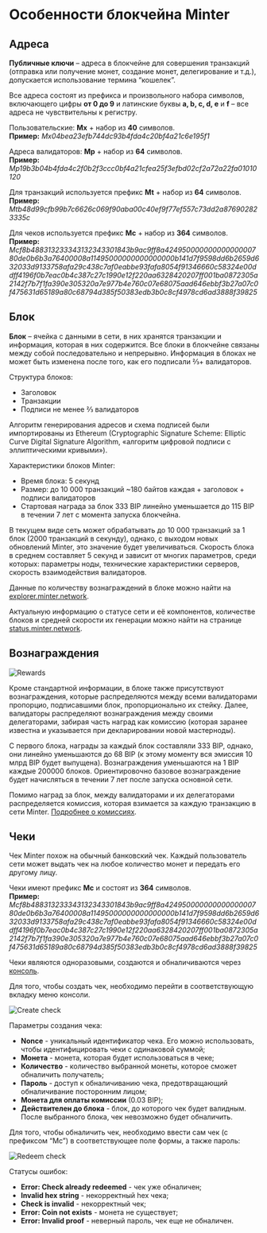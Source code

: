 # Особенности блокчейна Minter

## Адреса

**Публичные ключи** – адреса в блокчейне для совершения транзакций (отправка или получение монет, создание монет, делегирование и т.д.), допускается использование термина “кошелек”.

Все адреса состоят из префикса и произвольного набора символов, включающего цифры **от 0 до 9** и латинские буквы **a, b, c, d, e** и **f** – все адреса не чувствительны к регистру.

Пользовательские: **Mx** + набор из **40** символов.<br>
**Пример:** *Mx04bea23efb744dc93b4fda4c20bf4a21c6e195f1*

Адреса валидаторов: **Mp** + набор из **64** символов.<br>
**Пример:** *Mp19b3b04b4fda4c2f0b2f3ccc0bf4a21cfea25f3efbd02cf2a72a22fa01010120*

Для транзакций используется префикс **Mt** + набор из **64** символов.<br>
**Пример:** *Mtb48d99cfb99b7c6626c069f90aba00c40ef9f77ef557c73dd2a876902823335c*

Для чеков используется префикс **Mc** + набор из **364** символов.<br>
**Пример:** *Mcf8b488313233343132343301843b9ac9ff8a42495000000000000000780de0b6b3a76400008a11495000000000000000b141d7f9598dd6b2659d632033d9133758afa29c438c7af0eabbe93fafa8054f91346660c58324e00ddff4196f0b7eac0b4c387c27c1990e12f220aa6328420207ff001ba0872305a2142f7b7f1fa390e305320a7e977b4e760c07e68075aad646ebbf3b27a07c0f475631d65189a80c68794d385f50383edb3b0c8cf4978сd6ad3888f39825*

## Блок

**Блок** – ячейка с данными в сети, в них хранятся транзакции и информация, которая в них содержится. Все блоки в блокчейне связаны между собой последовательно и непрерывно. Информация в блоках не может быть изменена после того, как его подписали ⅔+ валидаторов.

Структура блоков:
- Заголовок
- Транзакции
- Подписи не менее ⅔ валидаторов

Алгоритм генерирования адресов и схема подписей были импортированы из Ethereum (Cryptographic Signature Scheme: Elliptic Curve Digital Signature Algorithm, «алгоритм цифровой подписи с эллиптическими кривыми»).

Характеристики блоков Minter:
- Время блока: 5 секунд
- Размер: до 10 000 транзакций ~180 байтов каждая + заголовок + подписи валидаторов
- Стартовая награда за блок 333 BIP линейно уменьшается до 115 BIP в течении 7 лет с момента запуска блокчейна.

В текущем виде сеть может обрабатывать до 10 000 транзакций за 1 блок (2000 транзакций в секунду), однако, с выходом новых обновлений Minter, это значение будет увеличиваться. Скорость блока в среднем составляет 5 секунд и зависит от многих параметров, среди которых: параметры ноды, технические характеристики серверов, скорость взаимодействия валидаторов.

Данные по количеству вознаграждений в блоке можно найти на [explorer.minter.network](https://explorer.minter.network/).

Актуальную информацию о статусе сети и её компонентов, количестве блоков и средней скорости их генерации можно найти на странице [status.minter.network](https://status.minter.network/).

## Вознаграждения

![Rewards](/img/docs/block.jpg)

Кроме стандартной информации, в блоке также присутствуют вознаграждения, которые распределяются между всеми валидаторами пропорцио, подписавшими блок, пропорционально их стейку. Далее, валидаторы распределяют вознаграждения между своими делегаторами, забирая часть наград как комиссию (которая заранее известна и указывается при декларировании новой мастерноды).

С первого блока, награды за каждый блок составляли 333 BIP, однако, они линейно уменьшаются до 68 BIP (к этому моменту вся эмиссия 10 млрд BIP будет выпущена). Вознаграждения уменьшаются на 1 BIP каждые 200000 блоков. Ориентировочно базовое вознаграждение будет начисляться в течении 7 лет после запуска основной сети.

Помимо наград за блок, между валидаторами и их делегаторами распределяется комиссия, которая взимается за каждую транзакцию в сети Minter. [Подробнее о комиссиях](https://docs.minter.network/#section/Commissions).

## Чеки

Чек Minter похож на обычный банковский чек. Каждый пользователь сети может выдать чек на любое количество монет и передать его другому лицу.

Чеки имеют префикс **Mc** и состоят из **364** символов.<br>
**Пример:** *Mcf8b488313233343132343301843b9ac9ff8a42495000000000000000780de0b6b3a76400008a11495000000000000000b141d7f9598dd6b2659d632033d9133758afa29c438c7af0eabbe93fafa8054f91346660c58324e00ddff4196f0b7eac0b4c387c27c1990e12f220aa6328420207ff001ba0872305a2142f7b7f1fa390e305320a7e977b4e760c07e68075aad646ebbf3b27a07c0f475631d65189a80c68794d385f50383edb3b0c8cf4978сd6ad3888f39825*

Чеки являются одноразовыми, создаются и обналичиваются через [консоль](https://console.minter.network/).

Для того, чтобы создать чек, необходимо перейти в соответствующую вкладку меню консоли.

![Create check](/img/docs/check-create.jpg)

Параметры создания чека:
- **Nonсe** - уникальный идентификатор чека. Его можно использовать, чтобы идентифицировать чеки с одинаковой суммой;
- **Монета** - монета, которая будет использоваться в чеке;
- **Количество** - количество выбранной монеты, которое сможет обналичить получатель;
- **Пароль** - доступ к обналичиванию чека, предотвращающий обналичивание посторонним лицом;
- **Монета для оплаты комиссии** (0.03 BIP);
- **Действителен до блока** - блок, до которого чек будет валидным. После выбранного блока, чек невозможно будет обналичить.

Для того, чтобы обналичить чек, необходимо ввести сам чек (с префиксом “Mc”) в соответствующее поле формы, а также пароль:

![Redeem check](/img/docs/check-redeem.jpg)

Статусы ошибок:
- **Error: Check already redeemed** - чек уже обналичен;
- **Invalid hex string** - некорректный hex чека;
- **Check is invalid** - некорректный чек;
- **Error: Coin not exists** - монета не существует;
- **Error: Invalid proof** - неверный пароль, чек еще не обналичен.
